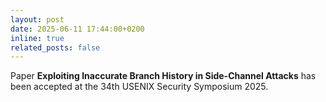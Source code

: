 ```yaml
---
layout: post
date: 2025-06-11 17:44:00+0200
inline: true
related_posts: false
---
```


Paper **Exploiting Inaccurate Branch History in Side-Channel Attacks** has been accepted at the 34th USENIX Security Symposium 2025.